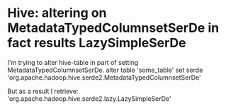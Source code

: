 
# Hive: altering on MetadataTypedColumnsetSerDe in fact results LazySimpleSerDe

I'm trying to alter hive-table in part of setting MetadataTypedColumnsetSerDe.
 alter table 'some_table' set serde 'org.apache.hadoop.hive.serde2.MetadataTypedColumnsetSerDe'

But as a result I retrieve:
'org.apache.hadoop.hive.serde2.lazy.LazySimpleSerDe'

        